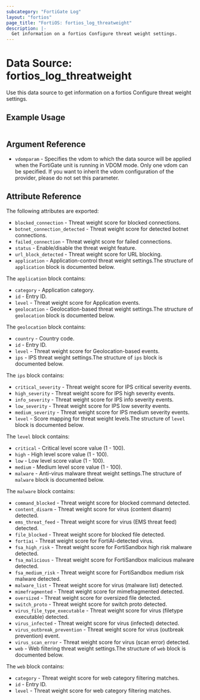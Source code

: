 ```yaml
---
subcategory: "FortiGate Log"
layout: "fortios"
page_title: "FortiOS: fortios_log_threatweight"
description: |-
  Get information on a fortios Configure threat weight settings.
---
```


# Data Source: fortios_log_threatweight
Use this data source to get information on a fortios Configure threat weight settings.


## Example Usage

```hcl

```

## Argument Reference

* `vdomparam` - Specifies the vdom to which the data source will be applied when the FortiGate unit is running in VDOM mode. Only one vdom can be specified. If you want to inherit the vdom configuration of the provider, please do not set this parameter.

## Attribute Reference

The following attributes are exported:

* `blocked_connection` - Threat weight score for blocked connections.
* `botnet_connection_detected` - Threat weight score for detected botnet connections.
* `failed_connection` - Threat weight score for failed connections.
* `status` - Enable/disable the threat weight feature.
* `url_block_detected` - Threat weight score for URL blocking.
* `application` - Application-control threat weight settings.The structure of `application` block is documented below.

The `application` block contains:

* `category` - Application category.
* `id` - Entry ID.
* `level` - Threat weight score for Application events.
* `geolocation` - Geolocation-based threat weight settings.The structure of `geolocation` block is documented below.

The `geolocation` block contains:

* `country` - Country code.
* `id` - Entry ID.
* `level` - Threat weight score for Geolocation-based events.
* `ips` - IPS threat weight settings.The structure of `ips` block is documented below.

The `ips` block contains:

* `critical_severity` - Threat weight score for IPS critical severity events.
* `high_severity` - Threat weight score for IPS high severity events.
* `info_severity` - Threat weight score for IPS info severity events.
* `low_severity` - Threat weight score for IPS low severity events.
* `medium_severity` - Threat weight score for IPS medium severity events.
* `level` - Score mapping for threat weight levels.The structure of `level` block is documented below.

The `level` block contains:

* `critical` - Critical level score value (1 - 100).
* `high` - High level score value (1 - 100).
* `low` - Low level score value (1 - 100).
* `medium` - Medium level score value (1 - 100).
* `malware` - Anti-virus malware threat weight settings.The structure of `malware` block is documented below.

The `malware` block contains:

* `command_blocked` - Threat weight score for blocked command detected.
* `content_disarm` - Threat weight score for virus (content disarm) detected.
* `ems_threat_feed` - Threat weight score for virus (EMS threat feed) detected.
* `file_blocked` - Threat weight score for blocked file detected.
* `fortiai` - Threat weight score for FortiAI-detected virus.
* `fsa_high_risk` - Threat weight score for FortiSandbox high risk malware detected.
* `fsa_malicious` - Threat weight score for FortiSandbox malicious malware detected.
* `fsa_medium_risk` - Threat weight score for FortiSandbox medium risk malware detected.
* `malware_list` - Threat weight score for virus (malware list) detected.
* `mimefragmented` - Threat weight score for mimefragmented detected.
* `oversized` - Threat weight score for oversized file detected.
* `switch_proto` - Threat weight score for switch proto detected.
* `virus_file_type_executable` - Threat weight score for virus (filetype executable) detected.
* `virus_infected` - Threat weight score for virus (infected) detected.
* `virus_outbreak_prevention` - Threat weight score for virus (outbreak prevention) event.
* `virus_scan_error` - Threat weight score for virus (scan error) detected.
* `web` - Web filtering threat weight settings.The structure of `web` block is documented below.

The `web` block contains:

* `category` - Threat weight score for web category filtering matches.
* `id` - Entry ID.
* `level` - Threat weight score for web category filtering matches.
